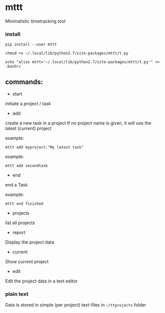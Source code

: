 # mttt

Minimalistic timetracking tool



### install

`pip install --user mttt`

`chmod +x ~/.local/lib/python2.7/site-packages/mttt/t.py`

`echo "alias mttt='~/.local/lib/python2.7/site-packages/mttt/t.py'" >> .bashrc`


## commands:

* start

initiate a project / task

* add

create a new task in a project
  If no project name is given, it will use the latest (current) project

example:

`mttt add myproject:"My latest task" `

example:

`mttt add secondtask `



* end

end a Task

example:

`mttt end finished`

* projects

list all projects

* report

Display the project data  

* current

Show current project

* edit

Edit the project data in a text editor

### plain text

Data is stored in simple (per project) text-files in `~/ttprojects` folder  
